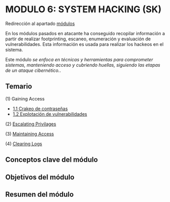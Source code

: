 # MODULO 6: SYSTEM HACKING (SK)

Redirección al apartado [módulos](https://github.com/ThePenguin304/CEHv12-Notas/tree/main/Modulos)

En los módulos pasados en atacante ha conseguido recopilar información a partir de realizar footprinting, escaneo, enumeración y evaluación de vulnerabilidades. Esta información es usada para realizar los hackeos en el sistema.

Este módulo *se enfoca en técnicas y herramientas para comprometer sistemas, manteniendo acceso y cubriendo huellas, siguiendo las etapas de un ataque cibernético.*.

## Temario

(1) Gaining Access

- [1.1 Crakeo de contraseñas](https://github.com/ThePenguin304/CEHv12-Notas/blob/main/Modulos/Modulo%206/%231%20Crackeo%20de%20contrase%C3%B1as)
- [1.2 Explotación de vulnerabilidades](https://github.com/ThePenguin304/CEHv12-Notas/blob/main/Modulos/Modulo%206/%232%20Explotaci%C3%B3n%20de%20vulnerabilidades.md)      
   
(2) [Escalating Privilages]( )

(3) [Maintaining Access]( )

(4) [Clearing Logs]( )

## Conceptos clave del módulo


## Objetivos del módulo


## Resumen del módulo


